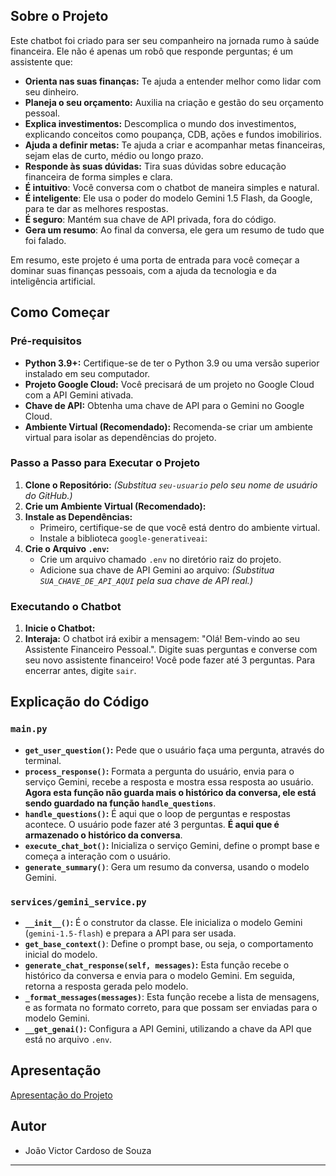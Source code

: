 ## Sobre o Projeto

Este chatbot foi criado para ser seu companheiro na jornada rumo à saúde financeira. Ele não é apenas um robô que responde perguntas; é um assistente que:

*   **Orienta nas suas finanças:** Te ajuda a entender melhor como lidar com seu dinheiro.
*   **Planeja o seu orçamento:** Auxilia na criação e gestão do seu orçamento pessoal.
*   **Explica investimentos:** Descomplica o mundo dos investimentos, explicando conceitos como poupança, CDB, ações e fundos imobilirios.
*   **Ajuda a definir metas:** Te ajuda a criar e acompanhar metas financeiras, sejam elas de curto, médio ou longo prazo.
*   **Responde às suas dúvidas:** Tira suas dúvidas sobre educação financeira de forma simples e clara.
*   **É intuitivo**: Você conversa com o chatbot de maneira simples e natural.
*   **É inteligente**: Ele usa o poder do modelo Gemini 1.5 Flash, da Google, para te dar as melhores respostas.
*   **É seguro**: Mantém sua chave de API privada, fora do código.
*   **Gera um resumo**: Ao final da conversa, ele gera um resumo de tudo que foi falado.

Em resumo, este projeto é uma porta de entrada para você começar a dominar suas finanças pessoais, com a ajuda da tecnologia e da inteligência artificial.

## Como Começar

### Pré-requisitos

*   **Python 3.9+:** Certifique-se de ter o Python 3.9 ou uma versão superior instalado em seu computador.
*   **Projeto Google Cloud:** Você precisará de um projeto no Google Cloud com a API Gemini ativada.
*   **Chave de API:** Obtenha uma chave de API para o Gemini no Google Cloud.
*   **Ambiente Virtual (Recomendado):** Recomenda-se criar um ambiente virtual para isolar as dependências do projeto.

### Passo a Passo para Executar o Projeto

1.  **Clone o Repositório:**
    *(Substitua `seu-usuario` pelo seu nome de usuário do GitHub.)*
2.  **Crie um Ambiente Virtual (Recomendado):**
3.  **Instale as Dependências:**
    *   Primeiro, certifique-se de que você está dentro do ambiente virtual.
    *   Instale a biblioteca `google-generativeai`:
4.  **Crie o Arquivo `.env`:**
    *   Crie um arquivo chamado `.env` no diretório raiz do projeto.
    *   Adicione sua chave de API Gemini ao arquivo: *(Substitua `SUA_CHAVE_DE_API_AQUI` pela sua chave de API real.)*

### Executando o Chatbot

1.  **Inicie o Chatbot:**
2.  **Interaja:** O chatbot irá exibir a mensagem: "Olá! Bem-vindo ao seu Assistente Financeiro Pessoal.". Digite suas perguntas e converse com seu novo assistente financeiro! Você pode fazer até 3 perguntas. Para encerrar antes, digite `sair`.

## Explicação do Código

### `main.py`

*   **`get_user_question()`:** Pede que o usuário faça uma pergunta, através do terminal.
*   **`process_response()`:** Formata a pergunta do usuário, envia para o serviço Gemini, recebe a resposta e mostra essa resposta ao usuário. **Agora esta função não guarda mais o histórico da conversa, ele está sendo guardado na função `handle_questions`**.
*   **`handle_questions()`:** É aqui que o loop de perguntas e respostas acontece. O usuário pode fazer até 3 perguntas. **É aqui que é armazenado o histórico da conversa**.
*   **`execute_chat_bot()`:** Inicializa o serviço Gemini, define o prompt base e começa a interação com o usuário.
* **`generate_summary()`**: Gera um resumo da conversa, usando o modelo Gemini.

### `services/gemini_service.py`

*   **`__init__()`:** É o construtor da classe. Ele inicializa o modelo Gemini (`gemini-1.5-flash`) e prepara a API para ser usada.
*   **`get_base_context()`**: Define o prompt base, ou seja, o comportamento inicial do modelo.
*   **`generate_chat_response(self, messages)`:** Esta função recebe o histórico da conversa e envia para o modelo Gemini. Em seguida, retorna a resposta gerada pelo modelo.
*   **`_format_messages(messages)`**: Esta função recebe a lista de mensagens, e as formata no formato correto, para que possam ser enviadas para o modelo Gemini.
*   **`__get_genai()`:** Configura a API Gemini, utilizando a chave da API que está no arquivo `.env`.

## Apresentação

[Apresentação do Projeto](https://youtu.be/I92ilXqa4HQ)

## Autor

*   João Victor Cardoso de Souza

---